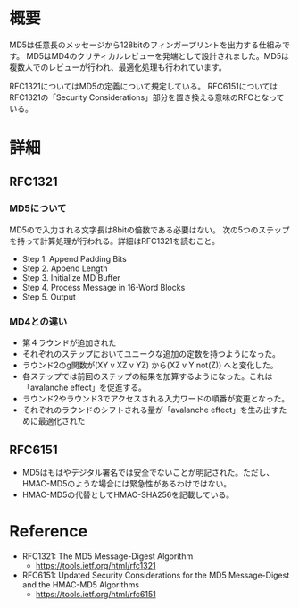 # 概要
MD5は任意長のメッセージから128bitのフィンガープリントを出力する仕組みです。
MD5はMD4のクリティカルレビューを発端として設計されました。MD5は複数人でのレビューが行われ、最適化処理も行われています。

RFC1321についてはMD5の定義について規定している。
RFC6151についてはRFC1321の「Security Considerations」部分を置き換える意味のRFCとなっている。

# 詳細

## RFC1321
### MD5について
MD5ので入力される文字長は8bitの倍数である必要はない。
次の5つのステップを持って計算処理が行われる。詳細はRFC1321を読むこと。
- Step 1. Append Padding Bits
- Step 2. Append Length
- Step 3. Initialize MD Buffer
- Step 4. Process Message in 16-Word Blocks
- Step 5. Output


### MD4との違い
- 第４ラウンドが追加された
- それぞれのステップにおいてユニークな追加の定数を持つようになった。
- ラウンド2のg関数が(XY v XZ v YZ) から(XZ v Y not(Z)) へと変化した。
- 各ステップでは前回のステップの結果を加算するようになった。これは「avalanche effect」を促進する。
- ラウンド2やラウンド3でアクセスされる入力ワードの順番が変更となった。
- それぞれのラウンドのシフトされる量が「avalanche effect」を生み出すために最適化された

## RFC6151
- MD5はもはやデジタル署名では安全でないことが明記された。ただし、HMAC-MD5のような場合には緊急性があるわけではない。
- HMAC-MD5の代替としてHMAC-SHA256を記載している。　

# Reference
- RFC1321: The MD5 Message-Digest Algorithm
  - https://tools.ietf.org/html/rfc1321
- RFC6151: Updated Security Considerations for the MD5 Message-Digest and the HMAC-MD5 Algorithms
  - https://tools.ietf.org/html/rfc6151

